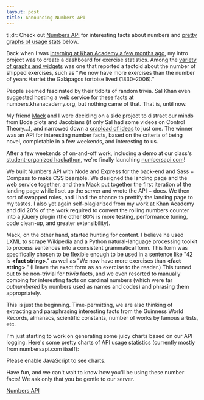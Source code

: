 ```yaml
---
layout: post
title: Announcing Numbers API
---
```


tl;dr: Check out [Numbers API](http://numbersapi.com) for interesting facts about numbers and [pretty graphs of usage stats](#time-histograms) below.

Back when I was [interning at Khan Academy a few months ago](/2011/11/02/how-khan-academy-is-using-machine-learning-to-assess-student-mastery.html), my intro project was to create a dashboard for exercise statistics. Among the [variety of graphs and widgets](https://khan-academy.geckoboard.com/dashboard/9820993B8EEAB10E) was one that reported a factoid about the number of shipped exercises, such as "We now have more exercises than the number of years Harriet the Galápagos tortoise lived (1830–2006)."

People seemed fascinated by their tidbits of random trivia. Sal Khan even suggested hosting a web service for these facts at numbers.khanacademy.org, but nothing came of that. That is, until now.

My friend [Mack](http://mduan.com) and I were deciding on a side project to distract our minds from Bode plots and Jacobians (if only Sal had some videos on Control Theory...), and narrowed down a [crapload of ideas](/2012/01/05/my-experiment-in-daily-idea-generation.html) to just one. The winner was an API for interesting number facts, based on the criteria of being novel, completable in a few weekends, and interesting to us.

After a few weekends of on-and-off work, including a demo at our class's [student-organized hackathon](http://sehackday.com/), we're finally launching [numbersapi.com](http://numbersapi.com)!

We built Numbers API with Node and Express for the back-end and Sass + Compass to make CSS bearable. We designed the landing page and the web service together, and then Mack put together the first iteration of the landing page while I set up the server and wrote the API + docs. We then sort of swapped roles, and I had the chance to prettify the landing page to my tastes. I also yet again self-plagiarized from my work at Khan Academy and did 20% of the work required to convert the rolling numbers counter into a jQuery plugin (the other 80% is more testing, performance tuning, code clean-up, and greater extensibility).

Mack, on the other hand, started hunting for content. I believe he used LXML to scrape Wikipedia and a Python natural-language processing toolkit to process sentences into a consistent grammatical form. This form was specifically chosen to be flexible enough to be used in a sentence like "42 is **&lt;fact string&gt;**." as well as "We now have more exercises than **&lt;fact string&gt;**." (I leave the exact form as an exercise to the reader.) This turned out to be non-trivial for _trivia_ facts, and we even resorted to manually combing for interesting facts on cardinal numbers (which were far _outnumbered_ by numbers used as names and codes) and phrasing them appropriately.

This is just the beginning. Time-permitting, we are also thinking of extracting and paraphrasing interesting facts from the Guinness World Records, almanacs, scientific constants, number of works by famous artists, etc.

I'm just starting to work on generating some juicy charts based on our API logging. Here's some pretty charts of API usage statistics (currently mostly from numbersapi.com itself):

<div id="time-histograms"> </div>
<script>
    $.get('http://numbersapi.com/type-time-highcharts', function(data) {
        var highchartsData = [];
        $.each(data, function(type, values) {

            highchartsData.push({
                name: type,
                data: values
            });
        });  // TODO use map
        new Highcharts.Chart({
            chart: {
                renderTo: 'time-histograms',
                type: 'spline',
                height: 400
            },
            credits: { enabled: false },
            title: { text: 'API usage over time' },
            series: highchartsData,
            yAxis: {
                title: { text: 'Requests' },
            },
            xAxis: {
                type: 'datetime'
            }
        });
    });
</script>
<noscript>
    Please enable JavaScript to see charts.
</noscript>

<div id="number-histograms"> </div>
<script>
    $.get('http://numbersapi.com/type-number-highcharts', function(data) {
        $.each(data, function(type, values) {

            // Because Maruku is dumb
            var lt = String.fromCharCode(60);
            var gt = String.fromCharCode(62);

            var divId = type + '-number-histogram';
            $(lt + 'div id="' + divId + '"' + gt).appendTo($('#number-histograms'));

            // Process values into good form for highcharts
            values = values.sort(function(lhs, rhs) {
                return rhs[1] - lhs[1];
            }).slice(0, 20);
            var data = $.map(values, function(elem) { return elem[1]; });
            var categories = $.map(values, function(elem) { return elem[0]; });
            if (type === 'date') {
                categories = $.map(categories, function(elem) {
                    if (elem === 'random') return elem;
                    return (new Date(2004, 0, elem)).toString().substr(0, 10);
                });
            }

            new Highcharts.Chart({
                chart: {
                    renderTo: divId,
                    type: 'bar',
                    height: 400
                },
                legend: { enabled: false },
                credits: { enabled: false },
                title: { text: 'Number usage histogram for ' + type },
                series: [{
                    name: 'name',
                    data: data
                }],
                yAxis: {
                    title: { text: 'Requests' },
                },
                xAxis: {
                    categories: categories
                }
            });

        });
    });
</script>


Have fun, and we can't wait to know how you'll be using these number facts! We ask only that you be gentle to our server.

[Numbers API](http://numbersapi.com)

